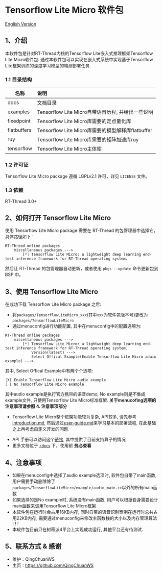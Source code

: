 # Tensorflow Lite Micro 软件包

[English Version](./README_en.md)

## 1、介绍

本软件包是针对RT-Thread内核的Tensorflow Lite嵌入式推理框架Tensorflow Lite Micro软件包. 通过本软件包可以实现在嵌入式系统中实现基于Tensorflow Lite框架训练的深度学习模型的端测部署任务.

### 1.1 目录结构

| 名称 | 说明 |
| ---- | :--- |
| docs  | 文档目录 |
| examples | Tensorflow Lite Micro自带语音历程, 并给出一些说明 |
| fixedpoint | Tensorflow Lite Micro库需要的定点量化库 |
| flatbuffers | Tensorflow Lite Micro库需要的模型解释库flatbuffer |
| ruy | Tensorflow Lite Micro库需要的矩阵加速库ruy |
| tensorflow | Tensorflow Lite Micro主体库 |

### 1.2 许可证

Tensorflow Lite Micro package 遵循 LGPLv2.1 许可，详见 `LICENSE` 文件。

### 1.3 依赖

RT-Thread 3.0+

## 2、如何打开 Tensorflow Lite Micro

使用 Tensorflow Lite Micro package 需要在 RT-Thread 的包管理器中选择它，具体路径如下：

```
RT-Thread online packages
    miscellaneous packages --->
        [*] Tensorflow Lite Micro: a lightweight deep learning end-test inference framework for RT-Thread operating system.
```

然后让 RT-Thread 的包管理器自动更新，或者使用 `pkgs --update` 命令更新包到 BSP 中。

## 3、使用 Tensorflow Lite Micro

在成功下载 Tensorflow Lite Micro package 之后:

- 将`packages/TensorflowLiteMicro_xxx`(其中`xxx`为软件包版本号)更改为`packages/TensorflowLiteMicro`
- 通过menuconfig进行功能配置, 其中在menuconfig中的配置选项为:

```
RT-Thread online packages
    miscellaneous packages --->
        [*] Tensorflow Lite Micro: a lightweight deep learning end-test inference framework for RT-Thread operating system.
            Version(latest) --->
            Select Offical Example(Enable Tensorflow Lite Micro aduio example) --->
```

其中, Select Offical Example中有两个个选项:

```
(X) Enable Tensorflow Lite Micro audio example
( ) No Tensorflow Lite Micro example
```

其中audio example是执行官方携带的语音demo, No example则是不集成example文件, 只使用Tensorflow Lite Micro标准框架. **关于menucofing选项的注意事项请参照 4. 注意事项部分**

- Tensorflow Lite Micro整个框架功能较为复杂, API较多, 请先参考[introduction.md](introduction.md), 然后通过[user-guide.md](user-guide.md)来学习基本的部署流程, 在此基础之上再考虑自定义开发的问题.

*  API 手册可以访问这个[链接](docs/api.md), 其中提供了目前支持算子的情况
* 更多文档位于 [`/docs`](/docs) 下，使用前 **务必查看**

## 4、注意事项

- 如果在menuconfig中选择了audio example选项时, 软件包自带了main函数, 用户需要手动删除除了`packages/TensorflowLiteMicro/example/audio_main.cc`以外的所有main函数
- 如果选择的是No example时, 系统没有main函数, 用户可以根据自身需要设计main函数来调用Tensorflow Lite Micro框架  
- 本软件包在运行时会占用16KB内存, 同时自带的语音识别案例在运行时总共占用22KB内存, 需要通过menuconfig来修改主函数栈的大小以及内存管理算法 ! ! !
- 本软件包目前只在树莓派4平台上实现成功运行, 其他平台还有待测试.

## 5、联系方式 & 感谢

* 维护：QingChuanWS
* 主页：https://github.com/QingChuanWS
